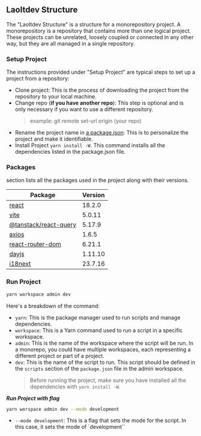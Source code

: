 ## LaoItdev Structure

The "LaoItdev Structure" is a structure for a monorepository project. A monorepository is a repository that contains more than one logical project. These projects can be unrelated, loosely coupled or connected in any other way, but they are all managed in a single repository.

### Setup Project

The instructions provided under "Setup Project" are typical steps to set up a project from a repository:

- Clone project: This is the process of downloading the project from the repository to your local machine.
- Change repo (**if you have another repo**): This step is optional and is only necessary if you want to use a different repository.
  > example: git remote set-url origin (your repo)
- Rename the project name in [a package.json](package.json): This is to personalize the project and make it identifiable.
- Install Project
  `yarn install -W`. This command installs all the dependencies listed in the package.json file.

### Packages

section lists all the packages used in the project along with their versions.

| Package                                                                        | Version |
| ------------------------------------------------------------------------------ | :------ |
| [react](https://react.dev/)                                                    | 18.2.0  |
| [vite](https://vitejs.dev/)                                                    | 5.0.11  |
| [@tanstack/react-query](https://tanstack.com/query/latest/docs/react/overview) | 5.17.9  |
| [axios](https://axios-http.com/docs/intro)                                     | 1.6.5   |
| [react-router-dom](https://reactrouter.com/en/main/start/tutorial#setup)       | 6.21.1  |
| [dayjs](https://day.js.org/)                                                   | 1.11.10 |
| [i18next](https://www.i18next.com/)                                            | 23.7.16 |

### Run Project

```bash
yarn workspace admin dev
```

Here's a breakdown of the command:

- `yarn`: This is the package manager used to run scripts and manage dependencies.
- `workspace`: This is a Yarn command used to run a script in a specific workspace.
- `admin`: This is the name of the workspace where the script will be run. In a monorepo, you could have multiple workspaces, each representing a different project or part of a project.
- `dev`: This is the name of the script to run. This script should be defined in the `scripts` section of the `package.json` file in the admin workspace.
  > Before running the project, make sure you have installed all the dependencies with `yarn install -W`.

**_Run Project with flag_**

```bash
yarn worspace admin dev --mode development
```

- `--mode development`: This is a flag that sets the mode for the script. In this case, it sets the mode of `development``
